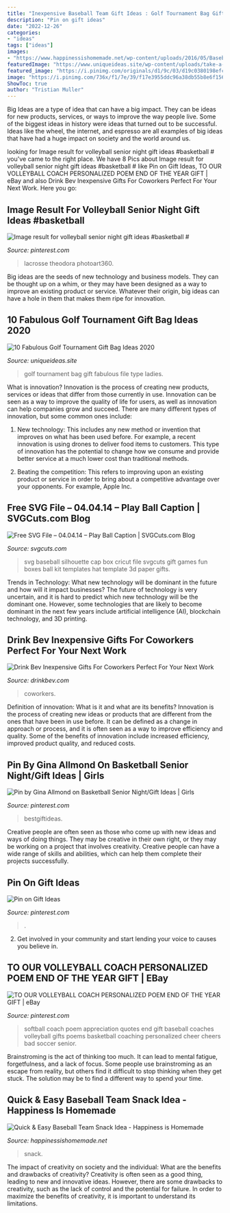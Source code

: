 ```yaml
---
title: "Inexpensive Baseball Team Gift Ideas : Golf Tournament Bag Gift Fabulous File Type Ladies"
description: "Pin on gift ideas"
date: "2022-12-26"
categories:
- "ideas"
tags: ["ideas"]
images:
- "https://www.happinessishomemade.net/wp-content/uploads/2016/05/Baseball-Team-Snack-Treat-Idea-with-Free-Printables-2.jpg"
featuredImage: "https://www.uniqueideas.site/wp-content/uploads/take-a-look-see-branding-bliss.jpg"
featured_image: "https://i.pinimg.com/originals/d1/9c/03/d19c0380198efc9dc4ed2cd043540eb9.jpg"
image: "https://i.pinimg.com/736x/f1/7e/39/f17e3955ddc96a38db55b8e6f156ab69.jpg"
ShowToc: true
author: "Tristian Muller"
---
```



Big Ideas are a type of idea that can have a big impact. They can be ideas for new products, services, or ways to improve the way people live. Some of the biggest ideas in history were ideas that turned out to be successful. Ideas like the wheel, the internet, and espresso are all examples of big ideas that have had a huge impact on society and the world around us.

	

		
looking for Image result for volleyball senior night gift ideas #basketball # you've came to the right place. We have 8 Pics about Image result for volleyball senior night gift ideas #basketball # like Pin on Gift Ideas, TO OUR VOLLEYBALL COACH PERSONALIZED POEM END OF THE YEAR GIFT | eBay and also Drink Bev Inexpensive Gifts For Coworkers Perfect For Your Next Work. Here you go:
		
    
## Image Result For Volleyball Senior Night Gift Ideas #basketball #

<img loading=lazy src="https://i.pinimg.com/originals/d1/9c/03/d19c0380198efc9dc4ed2cd043540eb9.jpg" onerror="this.onerror=null;this.src='https://tse4.mm.bing.net/th?id=OIP.MvMfbq_EgJJ4bHym6qHrdwHaLH&amp;pid=15.1';" alt="Image result for volleyball senior night gift ideas #basketball #">

_Source: pinterest.com_

>lacrosse theodora photoart360. 

	

Big ideas are the seeds of new technology and business models. They can be thought up on a whim, or they may have been designed as a way to improve an existing product or service. Whatever their origin, big ideas can have a hole in them that makes them ripe for innovation.

    
## 10 Fabulous Golf Tournament Gift Bag Ideas 2020

<img loading=lazy src="https://www.uniqueideas.site/wp-content/uploads/take-a-look-see-branding-bliss.jpg" onerror="this.onerror=null;this.src='https://tse4.mm.bing.net/th?id=OIP.adyF56uPEfC3lV-7ynp9HwHaLH&amp;pid=15.1';" alt="10 Fabulous Golf Tournament Gift Bag Ideas 2020">

_Source: uniqueideas.site_

>golf tournament bag gift fabulous file type ladies. 

	

What is innovation?
Innovation is the process of creating new products, services or ideas that differ from those currently in use. Innovation can be seen as a way to improve the quality of life for users, as well as innovation can help companies grow and succeed. There are many different types of innovation, but some common ones include:
1. New technology: This includes any new method or invention that improves on what has been used before. For example, a recent innovation is using drones to deliver food items to customers. This type of innovation has the potential to change how we consume and provide better service at a much lower cost than traditional methods.

2. Beating the competition: This refers to improving upon an existing product or service in order to bring about a competitive advantage over your opponents. For example, Apple Inc.

    
## Free SVG File – 04.04.14 – Play Ball Caption | SVGCuts.com Blog

<img loading=lazy src="https://svgcuts.com/blog/wp-content/gallery/fun-and-games-svg-kit/fun-and-games_06_lrg.jpg" onerror="this.onerror=null;this.src='https://tse1.mm.bing.net/th?id=OIP._ZT8eDbap8RzPz9suTZIYwHaFi&amp;pid=15.1';" alt="Free SVG File – 04.04.14 – Play Ball Caption | SVGCuts.com Blog">

_Source: svgcuts.com_

>svg baseball silhouette cap box cricut file svgcuts gift games fun boxes ball kit templates hat template 3d paper gifts. 

	

Trends in Technology: What new technology will be dominant in the future and how will it impact businesses?
The future of technology is very uncertain, and it is hard to predict which new technology will be the dominant one. However, some technologies that are likely to become dominant in the next few years include artificial intelligence (AI), blockchain technology, and 3D printing.

    
## Drink Bev Inexpensive Gifts For Coworkers Perfect For Your Next Work

<img loading=lazy src="https://cdn.shopify.com/s/files/1/3001/0772/files/6489381b-ca85-48b5-af55-d7c780135340_480x480.jpg?v=1605903050" onerror="this.onerror=null;this.src='https://tse3.mm.bing.net/th?id=OIP.BCBXTwdbd6B7eJ5OL1xp0wHaE8&amp;pid=15.1';" alt="Drink Bev Inexpensive Gifts For Coworkers Perfect For Your Next Work">

_Source: drinkbev.com_

>coworkers. 

	

Definition of innovation: What is it and what are its benefits?
Innovation is the process of creating new ideas or products that are different from the ones that have been in use before. It can be defined as a change in approach or process, and it is often seen as a way to improve efficiency and quality. Some of the benefits of innovation include increased efficiency, improved product quality, and reduced costs.

    
## Pin By Gina Allmond On Basketball Senior Night/Gift Ideas | Girls

<img loading=lazy src="https://i.pinimg.com/originals/5c/56/14/5c5614b8cc2765b2f5343fc48ad46452.jpg" onerror="this.onerror=null;this.src='https://tse2.mm.bing.net/th?id=OIP.DXvXIYONc8G4mBmpW9FxLAHaJ4&amp;pid=15.1';" alt="Pin by Gina Allmond on Basketball Senior Night/Gift Ideas | Girls">

_Source: pinterest.com_

>bestgiftideas. 

	

Creative people are often seen as those who come up with new ideas and ways of doing things. They may be creative in their own right, or they may be working on a project that involves creativity. Creative people can have a wide range of skills and abilities, which can help them complete their projects successfully.

    
## Pin On Gift Ideas

<img loading=lazy src="https://i.pinimg.com/736x/6e/8e/47/6e8e47ecee8d54c5354ff8ec8058cba4.jpg" onerror="this.onerror=null;this.src='https://tse4.mm.bing.net/th?id=OIP.NInp06emdKf4O4CHtFELbwHaJ3&amp;pid=15.1';" alt="Pin on Gift Ideas">

_Source: pinterest.com_

>. 

	

2. Get involved in your community and start lending your voice to causes you believe in.

    
## TO OUR VOLLEYBALL COACH PERSONALIZED POEM END OF THE YEAR GIFT | EBay

<img loading=lazy src="https://i.pinimg.com/736x/f1/7e/39/f17e3955ddc96a38db55b8e6f156ab69.jpg" onerror="this.onerror=null;this.src='https://tse1.mm.bing.net/th?id=OIP.Buq_wt2ET3SEI_Dq3526HwAAAA&amp;pid=15.1';" alt="TO OUR VOLLEYBALL COACH PERSONALIZED POEM END OF THE YEAR GIFT | eBay">

_Source: pinterest.com_

>softball coach poem appreciation quotes end gift baseball coaches volleyball gifts poems basketball coaching personalized cheer cheers bad soccer senior. 

	

Brainstroming is the act of thinking too much. It can lead to mental fatigue, forgetfulness, and a lack of focus. Some people use brainstroming as an escape from reality, but others find it difficult to stop thinking when they get stuck. The solution may be to find a different way to spend your time.

    
## Quick &amp; Easy Baseball Team Snack Idea - Happiness Is Homemade

<img loading=lazy src="https://www.happinessishomemade.net/wp-content/uploads/2016/05/Baseball-Team-Snack-Treat-Idea-with-Free-Printables-2.jpg" onerror="this.onerror=null;this.src='https://tse2.mm.bing.net/th?id=OIP.Seb5Jhkm8s2HsEDRITjvugHaLF&amp;pid=15.1';" alt="Quick &amp; Easy Baseball Team Snack Idea - Happiness is Homemade">

_Source: happinessishomemade.net_

>snack. 

	

The impact of creativity on society and the individual: What are the benefits and drawbacks of creativity?
Creativity is often seen as a good thing, leading to new and innovative ideas. However, there are some drawbacks to creativity, such as the lack of control and the potential for failure. In order to maximize the benefits of creativity, it is important to understand its limitations.

